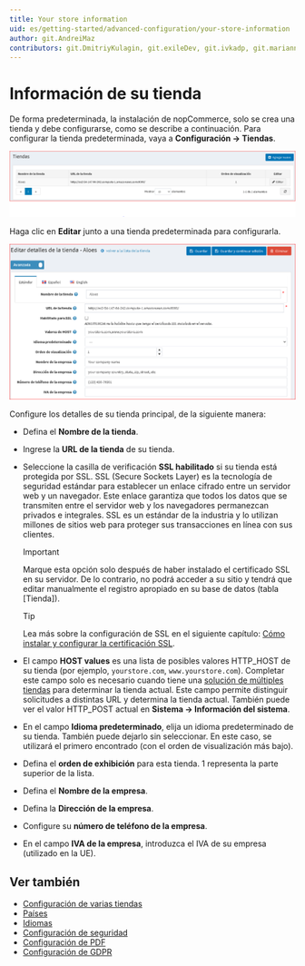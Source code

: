 ```yaml
---
title: Your store information
uid: es/getting-started/advanced-configuration/your-store-information
author: git.AndreiMaz
contributors: git.DmitriyKulagin, git.exileDev, git.ivkadp, git.mariannk
---
```


# Información de su tienda

De forma predeterminada, la instalación de nopCommerce, solo se crea una tienda y debe configurarse, como se describe a continuación.
Para configurar la tienda predeterminada, vaya a **Configuración → Tiendas**.

![mainstore](_static/your-store-information/mainstore.png)

Haga clic en **Editar** junto a una tienda predeterminada para configurarla.

![editstore](_static/your-store-information/Store-Edit.png)

Configure los detalles de su tienda principal, de la siguiente manera:

* Defina el **Nombre de la tienda**.
* Ingrese la **URL de la tienda** de su tienda.
* Seleccione la casilla de verificación **SSL habilitado** si su tienda está protegida por SSL. SSL (Secure Sockets Layer) es la tecnología de seguridad estándar para establecer un enlace cifrado entre un servidor web y un navegador. Este enlace garantiza que todos los datos que se transmiten entre el servidor web y los navegadores permanezcan privados e integrales. SSL es un estándar de la industria y lo utilizan millones de sitios web para proteger sus transacciones en línea con sus clientes.

  > [!IMPORTANT]
  >
  > Marque esta opción solo después de haber instalado el certificado SSL en su servidor. De lo contrario, no podrá acceder a su sitio y tendrá que editar manualmente el registro apropiado en su base de datos (tabla [Tienda]).

  > [!TIP]
  >
  > Lea más sobre la configuración de SSL en el siguiente capítulo: [Cómo instalar y configurar la certificación SSL](xref:es/Getting-started/advanced-configuration/how-to-install-and-configure-ssl-certificate).

* El campo **HOST values​​** es una lista de posibles valores HTTP_HOST de su tienda (por ejemplo, `yourstore.com`, `www.yourstore.com`). Completar este campo solo es necesario cuando tiene una [solución de múltiples tiendas](xref:es/Getting-started/advanced-configuration/multi-store) para determinar la tienda actual. Este campo permite distinguir solicitudes a distintas URL y determina la tienda actual. También puede ver el valor HTTP_POST actual en **Sistema → Información del sistema**.
* En el campo **Idioma predeterminado**, elija un idioma predeterminado de su tienda. También puede dejarlo sin seleccionar. En este caso, se utilizará el primero encontrado (con el orden de visualización más bajo).
* Defina el **orden de exhibición** para esta tienda. 1 representa la parte superior de la lista.
* Defina el **Nombre de la empresa**.
* Defina la **Dirección de la empresa**.
* Configure su **número de teléfono de la empresa**.
* En el campo **IVA de la empresa**, introduzca el IVA de su empresa (utilizado en la UE).

## Ver también

* [Configuración de varias tiendas](xref:es/Getting-started/advanced-configuration/multi-store)
* [Países](xref:es/Getting-started/configure-shipping/advanced-configuration/countries-states)
* [Idiomas](xref:es/Getting-started/advanced-configuration/localization)
* [Configuración de seguridad](xref:es/Getting-started/advanced-configuration/security-settings)
* [Configuración de PDF](xref:es/Getting-started/advanced-configuration/pdf-settings)
* [Configuración de GDPR](xref:es/Getting-started/advanced-configuration/gdpr-settings)